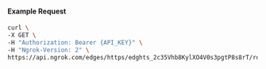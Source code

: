 <!-- Code generated for API Clients. DO NOT EDIT. -->

#### Example Request

```bash
curl \
-X GET \
-H "Authorization: Bearer {API_KEY}" \
-H "Ngrok-Version: 2" \
https://api.ngrok.com/edges/https/edghts_2c35Vhb8KylXO4V0s3pgtP8s8rT/routes/edghtsrt_2c35VjAOI2ccoXPT4KIlWC6Snen/response_headers
```
